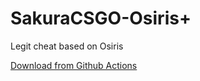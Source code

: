 # SakuraCSGO-Osiris+
Legit cheat based on Osiris

[Download from Github Actions](https://github.com/hackersense/SakuraCSGO-OsirisPlus/actions)
